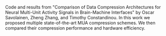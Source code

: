 Code and results from "Comparison of Data Compression Architectures for Neural Multi-Unit Activity Signals in Brain-Machine Interfaces" by Oscar Savolainen, Zheng Zhang, and Timothy Constandinou. In this work we proposed multiple state-of-the-art MUA compression schemes. We then compared their compression performance and hardware efficiency.

